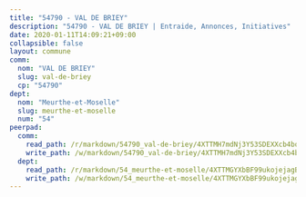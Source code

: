 ```yaml
---
title: "54790 - VAL DE BRIEY"
description: "54790 - VAL DE BRIEY | Entraide, Annonces, Initiatives"
date: 2020-01-11T14:09:21+09:00
collapsible: false
layout: commune
comm:
  nom: "VAL DE BRIEY"
  slug: val-de-briey
  cp: "54790"
dept:
  nom: "Meurthe-et-Moselle"
  slug: meurthe-et-moselle
  num: "54"
peerpad:
  comm:
    read_path: /r/markdown/54790_val-de-briey/4XTTMH7mdNj3Y53SDEXXcb4bqewjswPPP4FV8hZi5858u3KAe
    write_path: /w/markdown/54790_val-de-briey/4XTTMH7mdNj3Y53SDEXXcb4bqewjswPPP4FV8hZi5858u3KAe-K3TgTqGEVwc3GxAapZNtUGCPzq9VgpLS1842nXY4w8MXRNQDfYE24oPaV1VHhGWRcNnp7UNY7QLyoamkNhH6EfGWEeYtPZGm3NAYdbuHYQ6e4z199FBLhidGUp93Dfi6x3vQmDmG
  dept:
    read_path: /r/markdown/54_meurthe-et-moselle/4XTTMGYXbBF99ukojejagBoCGE142xZvS8nsMKfYHENNuwrTt
    write_path: /w/markdown/54_meurthe-et-moselle/4XTTMGYXbBF99ukojejagBoCGE142xZvS8nsMKfYHENNuwrTt-K3TgUfY1T8nSqbgmvGnKxY2DmfqgrDd2YvbJdvJeqcdFBJwHHRJZtJ8KhvZCvH8Ner7tvWa61n73wrfktPDcCwgpbX2nuJAQ6w5MWVS4Yh2tsSQbaCE4Mug8GdPUbMuRBux9AwfG
---
```


